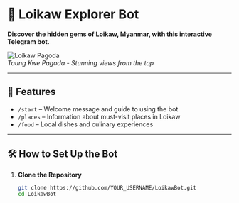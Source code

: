 # 🌄 Loikaw Explorer Bot  
**Discover the hidden gems of Loikaw, Myanmar, with this interactive Telegram bot.**  

![Loikaw Pagoda](https://upload.wikimedia.org/wikipedia/commons/3/3b/Taung_Kwe_Pagoda.jpg)  
*Taung Kwe Pagoda - Stunning views from the top*  

---

## 🚀 Features  
- `/start` – Welcome message and guide to using the bot  
- `/places` – Information about must-visit places in Loikaw  
- `/food` – Local dishes and culinary experiences  

---

## 🛠️ How to Set Up the Bot  

1. **Clone the Repository**  
   ```bash
   git clone https://github.com/YOUR_USERNAME/LoikawBot.git
   cd LoikawBot
